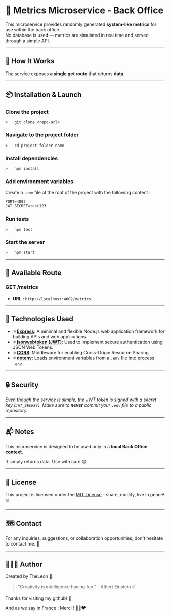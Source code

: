 # 🔐 Metrics Microservice - Back Office

This microservice provides randomly generated **system-like metrics** for use within the back office.  
No database is used — metrics are simulated in real time and served through a simple API.

---

## 🚀 How It Works

The service exposes **a single get route** that returns **data**.

---

## 📦 Installation & Launch

### Clone the project

    >   git clone <repo-url>

### Navigate to the project folder

    >   cd project-folder-name

### Install dependencies

    >   npm install

### Add environment variables

Create a `.env` file at the root of the project with the following content :

```
PORT=4002
JWT_SECRET=test123
```

### Run tests

    >   npm test

### Start the server

    >   npm start

---

## 📡 Available Route

### GET /metrics

- **URL :** `http://localhost:4002/metrics`.

---

## 🎴 Technologies Used

- ⚛️[**Express**](https://expressjs.com/): A minimal and flexible Node.js web application framework for building APIs and web applications.
- ⚛️[**jsonwebtoken (JWT)**](https://www.npmjs.com/package/jsonwebtoken): Used to implement secure authentication using JSON Web Tokens.
- ⚛️[**CORS**](https://www.npmjs.com/package/cors): Middleware for enabling Cross-Origin Resource Sharing.
- ⚛️[**dotenv**](https://www.npmjs.com/package/dotenv): Loads environment variables from a `.env` file into process `.env`.

---

## 🔒 Security

_Even though the service is simple, the JWT token is signed with a secret key (`JWT_SECRET`). Make sure to **never** commit your `.env` file to a public repository._

---

## 📬 Notes

This microservice is designed to be used only in a **local Back Office context**.

It simply returns data. Use with care 😄

---

## 🏯 License

This project is licensed under the [MIT License](LICENSE.md) - share, modify, live in peace! ☠️

---

## 🗺️ Contact

For any inquiries, suggestions, or collaboration opportunities, don't hesitate to contact me. 📜

---

## 🧑🏻‍💻 Author

Created by TheLeon 🦁.

> "Creativity is intelligence having fun." - Albert Einstein ☄️

Thanks for visiting my github! 🩵

And as we say in France : Merci ! 💙🤍❤️
